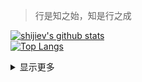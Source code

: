 
> 行是知之始，知是行之成  


[![shijiev's github stats](https://github-readme-stats.vercel.app/api?username=shijiev&theme=tokyonight)](https://github.com/shijiev/github-readme-stats)    
[![Top Langs](https://github-readme-stats.vercel.app/api/top-langs/?username=shijiev&layout=compact)](https://github.com/shijiev/github-readme-stats)  

<details><summary>显示更多</summary>  

🌱 I’m currently learning Guitar  <br/>
- [我的博客（筹）](https://shijiev.github.io)

</details>
